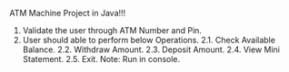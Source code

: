 ATM Machine Project in Java!!!

1. Validate the user through ATM Number and Pin.
2. User should able to perform below Operations.
        2.1. Check Available Balance.
        2.2. Withdraw Amount.
        2.3. Deposit Amount.
        2.4. View Mini Statement.
        2.5. Exit.
Note: Run in console.